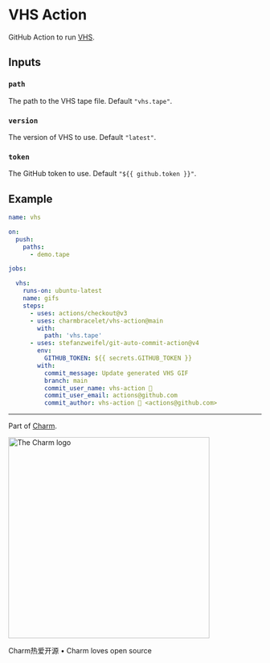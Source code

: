 # VHS Action

GitHub Action to run [VHS](https://github.com/charmbracelet/vhs).

## Inputs

### `path`

The path to the VHS tape file. Default `"vhs.tape"`.

### `version`

The version of VHS to use. Default `"latest"`.

### `token`

The GitHub token to use. Default `"${{ github.token }}"`.

## Example

```yaml
name: vhs

on:
  push:
    paths:
      - demo.tape

jobs:

  vhs:
    runs-on: ubuntu-latest
    name: gifs
    steps:
      - uses: actions/checkout@v3
      - uses: charmbracelet/vhs-action@main
        with:
          path: 'vhs.tape'
      - uses: stefanzweifel/git-auto-commit-action@v4
        env:
          GITHUB_TOKEN: ${{ secrets.GITHUB_TOKEN }}
        with:
          commit_message: Update generated VHS GIF
          branch: main
          commit_user_name: vhs-action 📼
          commit_user_email: actions@github.com
          commit_author: vhs-action 📼 <actions@github.com>
```

***

Part of [Charm](https://charm.sh).

<a href="https://charm.sh/"><img alt="The Charm logo" src="https://stuff.charm.sh/charm-badge.jpg" width="400"></a>

Charm热爱开源 • Charm loves open source
